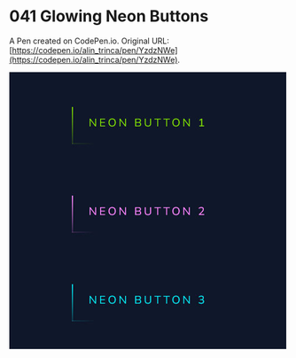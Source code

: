# 041 Glowing Neon Buttons

A Pen created on CodePen.io. Original URL: [https://codepen.io/alin_trinca/pen/YzdzNWe](https://codepen.io/alin_trinca/pen/YzdzNWe).

![Glowing Neon Buttons Screenshot](glowing-neon-buttons.jpg)
